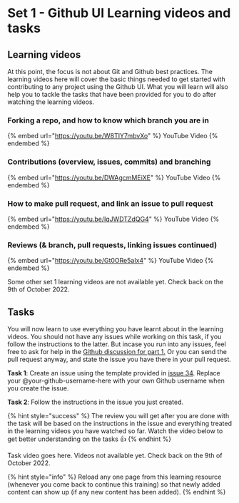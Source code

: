 # Set 1 - Github UI Learning videos and tasks

## Learning videos

At this point, the focus is not about Git and Github best practices. The learning videos here will cover the basic things needed to get started with contributing to any project using the Github UI. What you will learn will also help you to tackle the tasks that have been provided for you to do after watching the learning videos.

### Forking a repo, and how to know which branch you are in

{% embed url="https://youtu.be/W8TIY7mbvXo" %}
YouTube Video
{% endembed %}

### Contributions (overview, issues, commits) and branching

{% embed url="https://youtu.be/DWAgcmMEiXE" %}
YouTube Video
{% endembed %}

### How to make pull request, and link an issue to pull request

{% embed url="https://youtu.be/IqJWDTZdQG4" %}
YouTube Video
{% endembed %}

### Reviews (& branch, pull requests, linking issues continued)

{% embed url="https://youtu.be/Gt0ORe5aIx4" %}
YouTube Video
{% endembed %}

Some other set 1 learning videos are not available yet. Check back on the 9th of October 2022.

## Tasks

You will now learn to use everything you have learnt about in the learning videos. You should not have any issues while working on this task, if you follow the instructions to the latter. But incase you run into any issues, feel free to ask for help in the [Github discussion for part 1.](https://github.com/Ifycode/git-github-training/discussions/79) Or you can send the pull request anyway, and state the issue you have there in your pull request.&#x20;

**Task 1**: Create an issue using the template provided in [issue 34](https://github.com/Ifycode/git-github-training/issues/34). Replace your @your-github-username-here with your own Github username when you create the issue.

**Task 2**: Follow the instructions in the issue you just created.

{% hint style="success" %}
The review you will get after you are done with the task will be based on the instructions in the issue and everything treated in the learning videos you have watched so far. Watch the video below to get better understanding on the tasks :thumbsup:
{% endhint %}

Task video goes here. Videos not available yet. Check back on the 9th of October 2022.



{% hint style="info" %}
Reload any one page from this learning resource (whenever you come back to continue this training) so that newly added content can show up (if any new content has been added).
{% endhint %}

